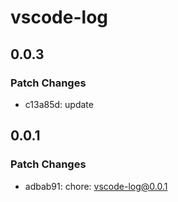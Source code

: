 # vscode-log

## 0.0.3

### Patch Changes

- c13a85d: update

## 0.0.1

### Patch Changes

- adbab91: chore: vscode-log@0.0.1
